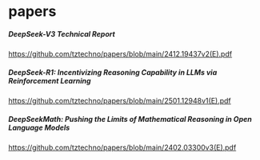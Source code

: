 # papers



##### DeepSeek-V3 Technical Report
https://github.com/tztechno/papers/blob/main/2412.19437v2(E).pdf

##### DeepSeek-R1: Incentivizing Reasoning Capability in LLMs via Reinforcement Learning
https://github.com/tztechno/papers/blob/main/2501.12948v1(E).pdf

##### DeepSeekMath: Pushing the Limits of Mathematical Reasoning in Open Language Models
https://github.com/tztechno/papers/blob/main/2402.03300v3(E).pdf


